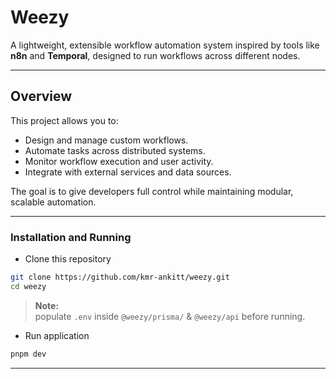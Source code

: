 # Weezy

A lightweight, extensible workflow automation system inspired by tools like **n8n** and **Temporal**, designed to run workflows across different nodes.

***

## Overview

This project allows you to:

- Design and manage custom workflows.
- Automate tasks across distributed systems.
- Monitor workflow execution and user activity.
- Integrate with external services and data sources.

The goal is to give developers full control while maintaining modular, scalable automation.

***

### Installation and Running

- Clone this repository

```bash
git clone https://github.com/kmr-ankitt/weezy.git
cd weezy
```

> **Note:**  
> populate `.env` inside `@weezy/prisma/` & `@weezy/api` before running.

- Run application

```bash
pnpm dev
```

***
